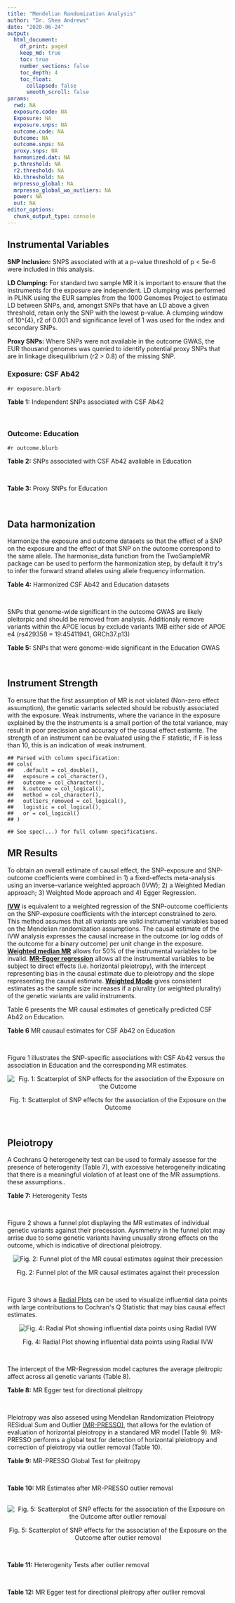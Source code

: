 ```yaml
---
title: "Mendelian Randomization Analysis"
author: "Dr. Shea Andrews"
date: "2020-06-24"
output:
  html_document:
    df_print: paged
    keep_md: true
    toc: true
    number_sections: false
    toc_depth: 4
    toc_float:
      collapsed: false
      smooth_scroll: false
params:
  rwd: NA
  exposure.code: NA
  Exposure: NA
  exposure.snps: NA
  outcome.code: NA
  Outcome: NA
  outcome.snps: NA
  proxy.snps: NA
  harmonized.dat: NA
  p.threshold: NA
  r2.threshold: NA
  kb.threshold: NA
  mrpresso_global: NA
  mrpresso_global_wo_outliers: NA
  power: NA
  out: NA
editor_options:
  chunk_output_type: console
---
```







## Instrumental Variables
**SNP Inclusion:** SNPS associated with at a p-value threshold of p < 5e-6 were included in this analysis.
<br>

**LD Clumping:** For standard two sample MR it is important to ensure that the instruments for the exposure are independent. LD clumping was performed in PLINK using the EUR samples from the 1000 Genomes Project to estimate LD between SNPs, and, amongst SNPs that have an LD above a given threshold, retain only the SNP with the lowest p-value. A clumping window of 10^{4}, r2 of 0.001 and significance level of 1 was used for the index and secondary SNPs.
<br>

**Proxy SNPs:** Where SNPs were not available in the outcome GWAS, the EUR thousand genomes was queried to identify potential proxy SNPs that are in linkage disequilibrium (r2 > 0.8) of the missing SNP.
<br>

### Exposure: CSF Ab42
`#r exposure.blurb`
<br>

**Table 1:** Independent SNPs associated with CSF Ab42
<div data-pagedtable="false">
  <script data-pagedtable-source type="application/json">
{"columns":[{"label":["SNP"],"name":[1],"type":["chr"],"align":["left"]},{"label":["CHROM"],"name":[2],"type":["dbl"],"align":["right"]},{"label":["POS"],"name":[3],"type":["dbl"],"align":["right"]},{"label":["REF"],"name":[4],"type":["chr"],"align":["left"]},{"label":["ALT"],"name":[5],"type":["chr"],"align":["left"]},{"label":["AF"],"name":[6],"type":["dbl"],"align":["right"]},{"label":["BETA"],"name":[7],"type":["dbl"],"align":["right"]},{"label":["SE"],"name":[8],"type":["dbl"],"align":["right"]},{"label":["Z"],"name":[9],"type":["dbl"],"align":["right"]},{"label":["P"],"name":[10],"type":["dbl"],"align":["right"]},{"label":["N"],"name":[11],"type":["dbl"],"align":["right"]},{"label":["TRAIT"],"name":[12],"type":["chr"],"align":["left"]}],"data":[{"1":"rs115141604","2":"3","3":"47251391","4":"A","5":"G","6":"0.0206672","7":"0.05535","8":"0.012030","9":"4.600998","10":"4.401e-06","11":"3146","12":"CSF_Ab42"},{"1":"rs62313278","2":"4","3":"61743347","4":"A","5":"G","6":"0.0746187","7":"0.03407","8":"0.007360","9":"4.629076","10":"3.825e-06","11":"3146","12":"CSF_Ab42"},{"1":"rs13115400","2":"4","3":"181885905","4":"G","5":"A","6":"0.3287940","7":"0.01924","8":"0.004122","9":"4.667637","10":"3.184e-06","11":"3146","12":"CSF_Ab42"},{"1":"rs12153566","2":"5","3":"26951397","4":"T","5":"A","6":"0.8418080","7":"0.02566","8":"0.005300","9":"4.841510","10":"1.351e-06","11":"3146","12":"CSF_Ab42"},{"1":"rs141162384","2":"5","3":"65091178","4":"G","5":"T","6":"0.0335875","7":"0.05123","8":"0.010240","9":"5.002930","10":"6.013e-07","11":"3146","12":"CSF_Ab42"},{"1":"rs316341","2":"6","3":"2838248","4":"G","5":"A","6":"0.7082420","7":"0.02460","8":"0.004352","9":"5.652570","10":"1.724e-08","11":"3146","12":"CSF_Ab42"},{"1":"rs17207326","2":"7","3":"37739901","4":"G","5":"A","6":"0.0884058","7":"0.03666","8":"0.008001","9":"4.581927","10":"4.825e-06","11":"3146","12":"CSF_Ab42"},{"1":"rs61957926","2":"13","3":"71694685","4":"T","5":"C","6":"0.5949710","7":"-0.01874","8":"0.004053","9":"-4.623740","10":"3.908e-06","11":"3146","12":"CSF_Ab42"},{"1":"rs76881547","2":"14","3":"96632992","4":"C","5":"T","6":"0.0718443","7":"-0.03289","8":"0.007169","9":"-4.587809","10":"4.647e-06","11":"3146","12":"CSF_Ab42"},{"1":"rs769449","2":"19","3":"45410002","4":"G","5":"A","6":"0.0998545","7":"-0.10060","8":"0.004723","9":"-21.300021","10":"4.775e-94","11":"3146","12":"CSF_Ab42"},{"1":"rs7247764","2":"19","3":"45675873","4":"T","5":"C","6":"0.2297890","7":"-0.02570","8":"0.005569","9":"-4.614832","10":"4.121e-06","11":"3146","12":"CSF_Ab42"},{"1":"rs2664588","2":"20","3":"46580634","4":"C","5":"T","6":"0.4395210","7":"0.01913","8":"0.004026","9":"4.751615","10":"2.105e-06","11":"3146","12":"CSF_Ab42"}],"options":{"columns":{"min":{},"max":[10]},"rows":{"min":[10],"max":[10]},"pages":{}}}
  </script>
</div>
<br>

### Outcome: Education
`#r outcome.blurb`
<br>

**Table 2:** SNPs associated with CSF Ab42 avaliable in Education
<div data-pagedtable="false">
  <script data-pagedtable-source type="application/json">
{"columns":[{"label":["SNP"],"name":[1],"type":["chr"],"align":["left"]},{"label":["CHROM"],"name":[2],"type":["dbl"],"align":["right"]},{"label":["POS"],"name":[3],"type":["dbl"],"align":["right"]},{"label":["REF"],"name":[4],"type":["chr"],"align":["left"]},{"label":["ALT"],"name":[5],"type":["chr"],"align":["left"]},{"label":["AF"],"name":[6],"type":["dbl"],"align":["right"]},{"label":["BETA"],"name":[7],"type":["dbl"],"align":["right"]},{"label":["SE"],"name":[8],"type":["dbl"],"align":["right"]},{"label":["Z"],"name":[9],"type":["dbl"],"align":["right"]},{"label":["P"],"name":[10],"type":["dbl"],"align":["right"]},{"label":["N"],"name":[11],"type":["dbl"],"align":["right"]},{"label":["TRAIT"],"name":[12],"type":["chr"],"align":["left"]}],"data":[{"1":"rs115141604","2":"3","3":"47251391","4":"A","5":"G","6":"0.0406","7":"-0.014360300","8":"0.003611474","9":"-3.97631000","10":"6.999426e-05","11":"1095415","12":"Education"},{"1":"rs62313278","2":"4","3":"61743347","4":"A","5":"G","6":"0.0793","7":"0.007197720","8":"0.002596987","9":"2.77157000","10":"5.578747e-03","11":"1130168","12":"Education"},{"1":"rs13115400","2":"4","3":"181885905","4":"G","5":"A","6":"0.3491","7":"-0.002482300","8":"0.001472072","9":"-1.68625675","10":"9.174636e-02","11":"1130186","12":"Education"},{"1":"rs12153566","2":"5","3":"26951397","4":"T","5":"A","6":"0.8093","7":"0.005742520","8":"0.002491096","9":"2.30521440","10":"2.115457e-02","11":"581075","12":"Education"},{"1":"rs141162384","2":"5","3":"65091178","4":"G","5":"T","6":"0.0407","7":"-0.000181936","8":"0.003554494","9":"-0.05118486","10":"9.591782e-01","11":"1128157","12":"Education"},{"1":"rs316341","2":"6","3":"2838248","4":"G","5":"A","6":"0.6991","7":"0.002860910","8":"0.002020250","9":"1.41611444","10":"1.567420e-01","11":"648189","12":"Education"},{"1":"rs17207326","2":"7","3":"37739901","4":"G","5":"A","6":"0.0814","7":"0.001967830","8":"0.002566202","9":"0.76682502","10":"4.431856e-01","11":"1130168","12":"Education"},{"1":"rs61957926","2":"13","3":"71694685","4":"T","5":"C","6":"0.5951","7":"-0.005257950","8":"0.001960811","9":"-2.68152000","10":"7.328899e-03","11":"600710","12":"Education"},{"1":"rs76881547","2":"14","3":"96632992","4":"C","5":"T","6":"0.0970","7":"-0.000230865","8":"0.002387865","9":"-0.09668251","10":"9.229785e-01","11":"1114282","12":"Education"},{"1":"rs769449","2":"19","3":"45410002","4":"G","5":"A","6":"0.1211","7":"0.003468670","8":"0.002161515","9":"1.60474013","10":"1.085510e-01","11":"1119115","12":"Education"},{"1":"rs7247764","2":"19","3":"45675873","4":"T","5":"C","6":"0.1774","7":"0.002329750","8":"0.001849425","9":"1.25972000","10":"2.077717e-01","11":"1114963","12":"Education"},{"1":"rs2664588","2":"20","3":"46580634","4":"C","5":"T","6":"0.4507","7":"0.001508460","8":"0.001409585","9":"1.07014271","10":"2.845551e-01","11":"1131337","12":"Education"}],"options":{"columns":{"min":{},"max":[10]},"rows":{"min":[10],"max":[10]},"pages":{}}}
  </script>
</div>
<br>

**Table 3:** Proxy SNPs for Education
<div data-pagedtable="false">
  <script data-pagedtable-source type="application/json">
{"columns":[{"label":["proxy.outcome"],"name":[1],"type":["lgl"],"align":["right"]},{"label":["target_snp"],"name":[2],"type":["lgl"],"align":["right"]},{"label":["proxy_snp"],"name":[3],"type":["lgl"],"align":["right"]},{"label":["ld.r2"],"name":[4],"type":["lgl"],"align":["right"]},{"label":["Dprime"],"name":[5],"type":["lgl"],"align":["right"]},{"label":["ref.proxy"],"name":[6],"type":["lgl"],"align":["right"]},{"label":["alt.proxy"],"name":[7],"type":["lgl"],"align":["right"]},{"label":["CHROM"],"name":[8],"type":["lgl"],"align":["right"]},{"label":["POS"],"name":[9],"type":["lgl"],"align":["right"]},{"label":["ALT.proxy"],"name":[10],"type":["lgl"],"align":["right"]},{"label":["REF.proxy"],"name":[11],"type":["lgl"],"align":["right"]},{"label":["AF"],"name":[12],"type":["lgl"],"align":["right"]},{"label":["BETA"],"name":[13],"type":["lgl"],"align":["right"]},{"label":["SE"],"name":[14],"type":["lgl"],"align":["right"]},{"label":["P"],"name":[15],"type":["lgl"],"align":["right"]},{"label":["N"],"name":[16],"type":["lgl"],"align":["right"]},{"label":["ref"],"name":[17],"type":["lgl"],"align":["right"]},{"label":["alt"],"name":[18],"type":["lgl"],"align":["right"]},{"label":["ALT"],"name":[19],"type":["lgl"],"align":["right"]},{"label":["REF"],"name":[20],"type":["lgl"],"align":["right"]},{"label":["PHASE"],"name":[21],"type":["lgl"],"align":["right"]}],"data":[{"1":"NA","2":"NA","3":"NA","4":"NA","5":"NA","6":"NA","7":"NA","8":"NA","9":"NA","10":"NA","11":"NA","12":"NA","13":"NA","14":"NA","15":"NA","16":"NA","17":"NA","18":"NA","19":"NA","20":"NA","21":"NA"}],"options":{"columns":{"min":{},"max":[10]},"rows":{"min":[10],"max":[10]},"pages":{}}}
  </script>
</div>
<br>

## Data harmonization
Harmonize the exposure and outcome datasets so that the effect of a SNP on the exposure and the effect of that SNP on the outcome correspond to the same allele. The harmonise_data function from the TwoSampleMR package can be used to perform the harmonization step, by default it try's to infer the forward strand alleles using allele frequency information.
<br>

**Table 4:** Harmonized CSF Ab42 and Education datasets
<div data-pagedtable="false">
  <script data-pagedtable-source type="application/json">
{"columns":[{"label":["SNP"],"name":[1],"type":["chr"],"align":["left"]},{"label":["effect_allele.exposure"],"name":[2],"type":["chr"],"align":["left"]},{"label":["other_allele.exposure"],"name":[3],"type":["chr"],"align":["left"]},{"label":["effect_allele.outcome"],"name":[4],"type":["chr"],"align":["left"]},{"label":["other_allele.outcome"],"name":[5],"type":["chr"],"align":["left"]},{"label":["beta.exposure"],"name":[6],"type":["dbl"],"align":["right"]},{"label":["beta.outcome"],"name":[7],"type":["dbl"],"align":["right"]},{"label":["eaf.exposure"],"name":[8],"type":["dbl"],"align":["right"]},{"label":["eaf.outcome"],"name":[9],"type":["dbl"],"align":["right"]},{"label":["remove"],"name":[10],"type":["lgl"],"align":["right"]},{"label":["palindromic"],"name":[11],"type":["lgl"],"align":["right"]},{"label":["ambiguous"],"name":[12],"type":["lgl"],"align":["right"]},{"label":["id.outcome"],"name":[13],"type":["chr"],"align":["left"]},{"label":["chr.outcome"],"name":[14],"type":["dbl"],"align":["right"]},{"label":["pos.outcome"],"name":[15],"type":["dbl"],"align":["right"]},{"label":["se.outcome"],"name":[16],"type":["dbl"],"align":["right"]},{"label":["z.outcome"],"name":[17],"type":["dbl"],"align":["right"]},{"label":["pval.outcome"],"name":[18],"type":["dbl"],"align":["right"]},{"label":["samplesize.outcome"],"name":[19],"type":["dbl"],"align":["right"]},{"label":["outcome"],"name":[20],"type":["chr"],"align":["left"]},{"label":["mr_keep.outcome"],"name":[21],"type":["lgl"],"align":["right"]},{"label":["pval_origin.outcome"],"name":[22],"type":["chr"],"align":["left"]},{"label":["chr.exposure"],"name":[23],"type":["dbl"],"align":["right"]},{"label":["pos.exposure"],"name":[24],"type":["dbl"],"align":["right"]},{"label":["se.exposure"],"name":[25],"type":["dbl"],"align":["right"]},{"label":["z.exposure"],"name":[26],"type":["dbl"],"align":["right"]},{"label":["pval.exposure"],"name":[27],"type":["dbl"],"align":["right"]},{"label":["samplesize.exposure"],"name":[28],"type":["dbl"],"align":["right"]},{"label":["exposure"],"name":[29],"type":["chr"],"align":["left"]},{"label":["mr_keep.exposure"],"name":[30],"type":["lgl"],"align":["right"]},{"label":["pval_origin.exposure"],"name":[31],"type":["chr"],"align":["left"]},{"label":["id.exposure"],"name":[32],"type":["chr"],"align":["left"]},{"label":["action"],"name":[33],"type":["dbl"],"align":["right"]},{"label":["mr_keep"],"name":[34],"type":["lgl"],"align":["right"]},{"label":["pleitropy_keep"],"name":[35],"type":["lgl"],"align":["right"]},{"label":["pt"],"name":[36],"type":["dbl"],"align":["right"]},{"label":["mrpresso_RSSobs"],"name":[37],"type":["dbl"],"align":["right"]},{"label":["mrpresso_pval"],"name":[38],"type":["chr"],"align":["left"]},{"label":["mrpresso_keep"],"name":[39],"type":["lgl"],"align":["right"]}],"data":[{"1":"rs115141604","2":"G","3":"A","4":"G","5":"A","6":"0.05535","7":"-0.014360300","8":"0.0206672","9":"0.0406","10":"FALSE","11":"FALSE","12":"FALSE","13":"o7h21i","14":"3","15":"47251391","16":"0.003611474","17":"-3.97631000","18":"6.999426e-05","19":"1095415","20":"Lee2018education23andMe","21":"TRUE","22":"reported","23":"3","24":"47251391","25":"0.012030","26":"4.600998","27":"4.401e-06","28":"3146","29":"Deming2017ab42","30":"TRUE","31":"reported","32":"MD6t1H","33":"2","34":"TRUE","35":"TRUE","36":"5e-06","37":"3.377372e-04","38":"<0.01","39":"FALSE"},{"1":"rs12153566","2":"A","3":"T","4":"A","5":"T","6":"0.02566","7":"0.005742520","8":"0.8418080","9":"0.8093","10":"FALSE","11":"TRUE","12":"FALSE","13":"o7h21i","14":"5","15":"26951397","16":"0.002491096","17":"2.30521440","18":"2.115457e-02","19":"581075","20":"Lee2018education23andMe","21":"TRUE","22":"reported","23":"5","24":"26951397","25":"0.005300","26":"4.841510","27":"1.351e-06","28":"3146","29":"Deming2017ab42","30":"TRUE","31":"reported","32":"MD6t1H","33":"2","34":"TRUE","35":"TRUE","36":"5e-06","37":"2.900056e-05","38":"0.29","39":"TRUE"},{"1":"rs13115400","2":"A","3":"G","4":"A","5":"G","6":"0.01924","7":"-0.002482300","8":"0.3287940","9":"0.3491","10":"FALSE","11":"FALSE","12":"FALSE","13":"o7h21i","14":"4","15":"181885905","16":"0.001472072","17":"-1.68625675","18":"9.174636e-02","19":"1130186","20":"Lee2018education23andMe","21":"TRUE","22":"reported","23":"4","24":"181885905","25":"0.004122","26":"4.667637","27":"3.184e-06","28":"3146","29":"Deming2017ab42","30":"TRUE","31":"reported","32":"MD6t1H","33":"2","34":"TRUE","35":"TRUE","36":"5e-06","37":"1.111606e-05","38":"0.3","39":"TRUE"},{"1":"rs141162384","2":"T","3":"G","4":"T","5":"G","6":"0.05123","7":"-0.000181936","8":"0.0335875","9":"0.0407","10":"FALSE","11":"FALSE","12":"FALSE","13":"o7h21i","14":"5","15":"65091178","16":"0.003554494","17":"-0.05118486","18":"9.591782e-01","19":"1128157","20":"Lee2018education23andMe","21":"TRUE","22":"reported","23":"5","24":"65091178","25":"0.010240","26":"5.002930","27":"6.013e-07","28":"3146","29":"Deming2017ab42","30":"TRUE","31":"reported","32":"MD6t1H","33":"2","34":"TRUE","35":"TRUE","36":"5e-06","37":"3.164477e-06","38":"1","39":"TRUE"},{"1":"rs17207326","2":"A","3":"G","4":"A","5":"G","6":"0.03666","7":"0.001967830","8":"0.0884058","9":"0.0814","10":"FALSE","11":"FALSE","12":"FALSE","13":"o7h21i","14":"7","15":"37739901","16":"0.002566202","17":"0.76682502","18":"4.431856e-01","19":"1130168","20":"Lee2018education23andMe","21":"TRUE","22":"reported","23":"7","24":"37739901","25":"0.008001","26":"4.581927","27":"4.825e-06","28":"3146","29":"Deming2017ab42","30":"TRUE","31":"reported","32":"MD6t1H","33":"2","34":"TRUE","35":"TRUE","36":"5e-06","37":"1.237874e-06","38":"1","39":"TRUE"},{"1":"rs2664588","2":"T","3":"C","4":"T","5":"C","6":"0.01913","7":"0.001508460","8":"0.4395210","9":"0.4507","10":"FALSE","11":"FALSE","12":"FALSE","13":"o7h21i","14":"20","15":"46580634","16":"0.001409585","17":"1.07014271","18":"2.845551e-01","19":"1131337","20":"Lee2018education23andMe","21":"TRUE","22":"reported","23":"20","24":"46580634","25":"0.004026","26":"4.751615","27":"2.105e-06","28":"3146","29":"Deming2017ab42","30":"TRUE","31":"reported","32":"MD6t1H","33":"2","34":"TRUE","35":"TRUE","36":"5e-06","37":"1.238254e-06","38":"1","39":"TRUE"},{"1":"rs316341","2":"A","3":"G","4":"A","5":"G","6":"0.02460","7":"0.002860910","8":"0.7082420","9":"0.6991","10":"FALSE","11":"FALSE","12":"FALSE","13":"o7h21i","14":"6","15":"2838248","16":"0.002020250","17":"1.41611444","18":"1.567420e-01","19":"648189","20":"Lee2018education23andMe","21":"TRUE","22":"reported","23":"6","24":"2838248","25":"0.004352","26":"5.652570","27":"1.724e-08","28":"3146","29":"Deming2017ab42","30":"TRUE","31":"reported","32":"MD6t1H","33":"2","34":"TRUE","35":"TRUE","36":"5e-06","37":"5.791969e-06","38":"1","39":"TRUE"},{"1":"rs61957926","2":"C","3":"T","4":"C","5":"T","6":"-0.01874","7":"-0.005257950","8":"0.5949710","9":"0.5951","10":"FALSE","11":"FALSE","12":"FALSE","13":"o7h21i","14":"13","15":"71694685","16":"0.001960811","17":"-2.68152000","18":"7.328899e-03","19":"600710","20":"Lee2018education23andMe","21":"TRUE","22":"reported","23":"13","24":"71694685","25":"0.004053","26":"-4.623740","27":"3.908e-06","28":"3146","29":"Deming2017ab42","30":"TRUE","31":"reported","32":"MD6t1H","33":"2","34":"TRUE","35":"TRUE","36":"5e-06","37":"2.521237e-05","38":"0.11","39":"TRUE"},{"1":"rs62313278","2":"G","3":"A","4":"G","5":"A","6":"0.03407","7":"0.007197720","8":"0.0746187","9":"0.0793","10":"FALSE","11":"FALSE","12":"FALSE","13":"o7h21i","14":"4","15":"61743347","16":"0.002596987","17":"2.77157000","18":"5.578747e-03","19":"1130168","20":"Lee2018education23andMe","21":"TRUE","22":"reported","23":"4","24":"61743347","25":"0.007360","26":"4.629076","27":"3.825e-06","28":"3146","29":"Deming2017ab42","30":"TRUE","31":"reported","32":"MD6t1H","33":"2","34":"TRUE","35":"TRUE","36":"5e-06","37":"4.875594e-05","38":"0.06","39":"TRUE"},{"1":"rs7247764","2":"C","3":"T","4":"C","5":"T","6":"-0.02570","7":"0.002329750","8":"0.2297890","9":"0.1774","10":"FALSE","11":"FALSE","12":"FALSE","13":"o7h21i","14":"19","15":"45675873","16":"0.001849425","17":"1.25972000","18":"2.077717e-01","19":"1114963","20":"Lee2018education23andMe","21":"TRUE","22":"reported","23":"19","24":"45675873","25":"0.005569","26":"-4.614832","27":"4.121e-06","28":"3146","29":"Deming2017ab42","30":"TRUE","31":"reported","32":"MD6t1H","33":"2","34":"TRUE","35":"FALSE","36":"5e-06","37":"NA","38":"NA","39":"NA"},{"1":"rs76881547","2":"T","3":"C","4":"T","5":"C","6":"-0.03289","7":"-0.000230865","8":"0.0718443","9":"0.0970","10":"FALSE","11":"FALSE","12":"FALSE","13":"o7h21i","14":"14","15":"96632992","16":"0.002387865","17":"-0.09668251","18":"9.229785e-01","19":"1114282","20":"Lee2018education23andMe","21":"TRUE","22":"reported","23":"14","24":"96632992","25":"0.007169","26":"-4.587809","27":"4.647e-06","28":"3146","29":"Deming2017ab42","30":"TRUE","31":"reported","32":"MD6t1H","33":"2","34":"TRUE","35":"TRUE","36":"5e-06","37":"5.438354e-07","38":"1","39":"TRUE"},{"1":"rs769449","2":"A","3":"G","4":"A","5":"G","6":"-0.10060","7":"0.003468670","8":"0.0998545","9":"0.1211","10":"FALSE","11":"FALSE","12":"FALSE","13":"o7h21i","14":"19","15":"45410002","16":"0.002161515","17":"1.60474013","18":"1.085510e-01","19":"1119115","20":"Lee2018education23andMe","21":"TRUE","22":"reported","23":"19","24":"45410002","25":"0.004723","26":"-21.300021","27":"4.775e-94","28":"3146","29":"Deming2017ab42","30":"TRUE","31":"reported","32":"MD6t1H","33":"2","34":"TRUE","35":"FALSE","36":"5e-06","37":"NA","38":"NA","39":"NA"}],"options":{"columns":{"min":{},"max":[10]},"rows":{"min":[10],"max":[10]},"pages":{}}}
  </script>
</div>
<br>

SNPs that genome-wide significant in the outcome GWAS are likely pleitorpic and should be removed from analysis. Additionaly remove variants within the APOE locus by exclude variants 1MB either side of APOE e4 (rs429358 = 19:45411941, GRCh37.p13)
<br>


**Table 5:** SNPs that were genome-wide significant in the Education GWAS
<div data-pagedtable="false">
  <script data-pagedtable-source type="application/json">
{"columns":[{"label":["SNP"],"name":[1],"type":["chr"],"align":["left"]},{"label":["chr.outcome"],"name":[2],"type":["dbl"],"align":["right"]},{"label":["pos.outcome"],"name":[3],"type":["dbl"],"align":["right"]},{"label":["pval.exposure"],"name":[4],"type":["dbl"],"align":["right"]},{"label":["pval.outcome"],"name":[5],"type":["dbl"],"align":["right"]}],"data":[{"1":"rs7247764","2":"19","3":"45675873","4":"4.121e-06","5":"0.2077717"},{"1":"rs769449","2":"19","3":"45410002","4":"4.775e-94","5":"0.1085510"}],"options":{"columns":{"min":{},"max":[10]},"rows":{"min":[10],"max":[10]},"pages":{}}}
  </script>
</div>
<br>


## Instrument Strength
To ensure that the first assumption of MR is not violated (Non-zero effect assumption), the genetic variants selected should be robustly associated with the exposure. Weak instruments, where the variance in the exposure explained by the the instruments is a small portion of the total variance, may result in poor precission and accuracy of the causal effect estiamte. The strength of an instrument can be evaluated using the F statistic, if F is less than 10, this is an indication of weak instrument.


```
## Parsed with column specification:
## cols(
##   .default = col_double(),
##   exposure = col_character(),
##   outcome = col_character(),
##   k.outcome = col_logical(),
##   method = col_character(),
##   outliers_removed = col_logical(),
##   logistic = col_logical(),
##   or = col_logical()
## )
```

```
## See spec(...) for full column specifications.
```

<div data-pagedtable="false">
  <script data-pagedtable-source type="application/json">
{"columns":[{"label":["outliers_removed"],"name":[1],"type":["lgl"],"align":["right"]},{"label":["pve.exposure"],"name":[2],"type":["dbl"],"align":["right"]},{"label":["F"],"name":[3],"type":["dbl"],"align":["right"]},{"label":["Alpha"],"name":[4],"type":["dbl"],"align":["right"]},{"label":["NCP"],"name":[5],"type":["dbl"],"align":["right"]},{"label":["Power"],"name":[6],"type":["dbl"],"align":["right"]}],"data":[{"1":"FALSE","2":"0.0715741","3":"24.16831","4":"0.05","5":"1.406882","6":"0.2203391"},{"1":"TRUE","2":"0.0649548","3":"24.20539","4":"0.05","5":"8.674039","6":"0.8377396"}],"options":{"columns":{"min":{},"max":[10]},"rows":{"min":[10],"max":[10]},"pages":{}}}
  </script>
</div>

##  MR Results
To obtain an overall estimate of causal effect, the SNP-exposure and SNP-outcome coefficients were combined in 1) a fixed-effects meta-analysis using an inverse-variance weighted approach (IVW); 2) a Weighted Median approach; 3) Weighted Mode approach and 4) Egger Regression.


[**IVW**](https://doi.org/10.1002/gepi.21758) is equivalent to a weighted regression of the SNP-outcome coefficients on the SNP-exposure coefficients with the intercept constrained to zero. This method assumes that all variants are valid instrumental variables based on the Mendelian randomization assumptions. The causal estimate of the IVW analysis expresses the causal increase in the outcome (or log odds of the outcome for a binary outcome) per unit change in the exposure. [**Weighted median MR**](https://doi.org/10.1002/gepi.21965) allows for 50% of the instrumental variables to be invalid. [**MR-Egger regression**](https://doi.org/10.1093/ije/dyw220) allows all the instrumental variables to be subject to direct effects (i.e. horizontal pleiotropy), with the intercept representing bias in the causal estimate due to pleiotropy and the slope representing the causal estimate. [**Weighted Mode**](https://doi.org/10.1093/ije/dyx102) gives consistent estimates as the sample size increases if a plurality (or weighted plurality) of the genetic variants are valid instruments.
<br>



Table 6 presents the MR causal estimates of genetically predicted CSF Ab42 on Education.
<br>

**Table 6** MR causaul estimates for CSF Ab42 on Education
<div data-pagedtable="false">
  <script data-pagedtable-source type="application/json">
{"columns":[{"label":["id.exposure"],"name":[1],"type":["chr"],"align":["left"]},{"label":["id.outcome"],"name":[2],"type":["chr"],"align":["left"]},{"label":["outcome"],"name":[3],"type":["fctr"],"align":["left"]},{"label":["exposure"],"name":[4],"type":["fctr"],"align":["left"]},{"label":["method"],"name":[5],"type":["fctr"],"align":["left"]},{"label":["nsnp"],"name":[6],"type":["int"],"align":["right"]},{"label":["b"],"name":[7],"type":["dbl"],"align":["right"]},{"label":["se"],"name":[8],"type":["dbl"],"align":["right"]},{"label":["pval"],"name":[9],"type":["dbl"],"align":["right"]}],"data":[{"1":"MD6t1H","2":"o7h21i","3":"Lee2018education23andMe","4":"Deming2017ab42","5":"Inverse variance weighted (fixed effects)","6":"10","7":"0.02695238","8":"0.02418783","9":"0.2651527"},{"1":"MD6t1H","2":"o7h21i","3":"Lee2018education23andMe","4":"Deming2017ab42","5":"Weighted median","6":"10","7":"0.04327294","8":"0.03885079","9":"0.2653548"},{"1":"MD6t1H","2":"o7h21i","3":"Lee2018education23andMe","4":"Deming2017ab42","5":"Weighted mode","6":"10","7":"0.04763888","8":"0.05105328","9":"0.3751132"},{"1":"MD6t1H","2":"o7h21i","3":"Lee2018education23andMe","4":"Deming2017ab42","5":"MR Egger","6":"10","7":"-0.13553769","8":"0.14416388","9":"0.3746498"}],"options":{"columns":{"min":{},"max":[10]},"rows":{"min":[10],"max":[10]},"pages":{}}}
  </script>
</div>
<br>

Figure 1 illustrates the SNP-specific associations with CSF Ab42 versus the association in Education and the corresponding MR estimates.
<br>

<div class="figure" style="text-align: center">
<img src="/sc/arion/projects/LOAD/shea/Projects/MR_ADPhenome/results/MR_ADbidir/Deming2017ab42/Lee2018education23andMe/Deming2017ab42_5e-6_Lee2018education23andMe_MR_Analaysis_files/figure-html/scatter_plot-1.png" alt="Fig. 1: Scatterplot of SNP effects for the association of the Exposure on the Outcome"  />
<p class="caption">Fig. 1: Scatterplot of SNP effects for the association of the Exposure on the Outcome</p>
</div>
<br>


## Pleiotropy
A Cochrans Q heterogeneity test can be used to formaly assesse for the presence of heterogenity (Table 7), with excessive heterogeneity indicating that there is a meaningful violation of at least one of the MR assumptions.
these assumptions..
<br>

**Table 7:** Heterogenity Tests
<div data-pagedtable="false">
  <script data-pagedtable-source type="application/json">
{"columns":[{"label":["id.exposure"],"name":[1],"type":["chr"],"align":["left"]},{"label":["id.outcome"],"name":[2],"type":["chr"],"align":["left"]},{"label":["outcome"],"name":[3],"type":["fctr"],"align":["left"]},{"label":["exposure"],"name":[4],"type":["fctr"],"align":["left"]},{"label":["method"],"name":[5],"type":["fctr"],"align":["left"]},{"label":["Q"],"name":[6],"type":["dbl"],"align":["right"]},{"label":["Q_df"],"name":[7],"type":["dbl"],"align":["right"]},{"label":["Q_pval"],"name":[8],"type":["dbl"],"align":["right"]}],"data":[{"1":"MD6t1H","2":"o7h21i","3":"Lee2018education23andMe","4":"Deming2017ab42","5":"MR Egger","6":"35.00900","7":"8","8":"2.663779e-05"},{"1":"MD6t1H","2":"o7h21i","3":"Lee2018education23andMe","4":"Deming2017ab42","5":"Inverse variance weighted","6":"41.34951","7":"9","8":"4.319956e-06"}],"options":{"columns":{"min":{},"max":[10]},"rows":{"min":[10],"max":[10]},"pages":{}}}
  </script>
</div>
<br>

Figure 2 shows a funnel plot displaying the MR estimates of individual genetic variants against their precession. Aysmmetry in the funnel plot may arrise due to some genetic variants having unusally strong effects on the outcome, which is indicative of directional pleiotropy.
<br>

<div class="figure" style="text-align: center">
<img src="/sc/arion/projects/LOAD/shea/Projects/MR_ADPhenome/results/MR_ADbidir/Deming2017ab42/Lee2018education23andMe/Deming2017ab42_5e-6_Lee2018education23andMe_MR_Analaysis_files/figure-html/funnel_plot-1.png" alt="Fig. 2: Funnel plot of the MR causal estimates against their precession"  />
<p class="caption">Fig. 2: Funnel plot of the MR causal estimates against their precession</p>
</div>
<br>

Figure 3 shows a [Radial Plots](https://github.com/WSpiller/RadialMR) can be used to visualize influential data points with large contributions to Cochran's Q Statistic that may bias causal effect estimates.



<div class="figure" style="text-align: center">
<img src="/sc/arion/projects/LOAD/shea/Projects/MR_ADPhenome/results/MR_ADbidir/Deming2017ab42/Lee2018education23andMe/Deming2017ab42_5e-6_Lee2018education23andMe_MR_Analaysis_files/figure-html/Radial_Plot-1.png" alt="Fig. 4: Radial Plot showing influential data points using Radial IVW"  />
<p class="caption">Fig. 4: Radial Plot showing influential data points using Radial IVW</p>
</div>
<br>

The intercept of the MR-Regression model captures the average pleitropic affect across all genetic variants (Table 8).
<br>

**Table 8:** MR Egger test for directional pleitropy
<div data-pagedtable="false">
  <script data-pagedtable-source type="application/json">
{"columns":[{"label":["id.exposure"],"name":[1],"type":["chr"],"align":["left"]},{"label":["id.outcome"],"name":[2],"type":["chr"],"align":["left"]},{"label":["outcome"],"name":[3],"type":["fctr"],"align":["left"]},{"label":["exposure"],"name":[4],"type":["fctr"],"align":["left"]},{"label":["egger_intercept"],"name":[5],"type":["dbl"],"align":["right"]},{"label":["se"],"name":[6],"type":["dbl"],"align":["right"]},{"label":["pval"],"name":[7],"type":["dbl"],"align":["right"]}],"data":[{"1":"MD6t1H","2":"o7h21i","3":"Lee2018education23andMe","4":"Deming2017ab42","5":"0.004769782","6":"0.003962609","7":"0.2631122"}],"options":{"columns":{"min":{},"max":[10]},"rows":{"min":[10],"max":[10]},"pages":{}}}
  </script>
</div>
<br>

Pleiotropy was also assesed using Mendelian Randomization Pleiotropy RESidual Sum and Outlier [(MR-PRESSO)](https://doi.org/10.1038/s41588-018-0099-7), that allows for the evlation of evaluation of horizontal pleiotropy in a standared MR model (Table 9). MR-PRESSO performs a global test for detection of horizontal pleiotropy and correction of pleiotropy via outlier removal (Table 10).
<br>

**Table 9:** MR-PRESSO Global Test for pleitropy
<div data-pagedtable="false">
  <script data-pagedtable-source type="application/json">
{"columns":[{"label":["id.exposure"],"name":[1],"type":["chr"],"align":["left"]},{"label":["id.outcome"],"name":[2],"type":["chr"],"align":["left"]},{"label":["outcome"],"name":[3],"type":["chr"],"align":["left"]},{"label":["exposure"],"name":[4],"type":["chr"],"align":["left"]},{"label":["pt"],"name":[5],"type":["dbl"],"align":["right"]},{"label":["outliers_removed"],"name":[6],"type":["lgl"],"align":["right"]},{"label":["n_outliers"],"name":[7],"type":["dbl"],"align":["right"]},{"label":["RSSobs"],"name":[8],"type":["dbl"],"align":["right"]},{"label":["pval"],"name":[9],"type":["chr"],"align":["left"]}],"data":[{"1":"MD6t1H","2":"o7h21i","3":"Lee2018education23andMe","4":"Deming2017ab42","5":"5e-06","6":"FALSE","7":"1","8":"52.06051","9":"<0.001"}],"options":{"columns":{"min":{},"max":[10]},"rows":{"min":[10],"max":[10]},"pages":{}}}
  </script>
</div>
<br>


**Table 10:** MR Estimates after MR-PRESSO outlier removal
<div data-pagedtable="false">
  <script data-pagedtable-source type="application/json">
{"columns":[{"label":["id.exposure"],"name":[1],"type":["chr"],"align":["left"]},{"label":["id.outcome"],"name":[2],"type":["chr"],"align":["left"]},{"label":["outcome"],"name":[3],"type":["fctr"],"align":["left"]},{"label":["exposure"],"name":[4],"type":["fctr"],"align":["left"]},{"label":["method"],"name":[5],"type":["fctr"],"align":["left"]},{"label":["nsnp"],"name":[6],"type":["int"],"align":["right"]},{"label":["b"],"name":[7],"type":["dbl"],"align":["right"]},{"label":["se"],"name":[8],"type":["dbl"],"align":["right"]},{"label":["pval"],"name":[9],"type":["dbl"],"align":["right"]}],"data":[{"1":"MD6t1H","2":"o7h21i","3":"Lee2018education23andMe","4":"Deming2017ab42","5":"Inverse variance weighted (fixed effects)","6":"9","7":"0.07258044","8":"0.02604343","9":"0.005321481"},{"1":"MD6t1H","2":"o7h21i","3":"Lee2018education23andMe","4":"Deming2017ab42","5":"Weighted median","6":"9","7":"0.05690404","8":"0.03968077","9":"0.151559131"},{"1":"MD6t1H","2":"o7h21i","3":"Lee2018education23andMe","4":"Deming2017ab42","5":"Weighted mode","6":"9","7":"0.04392469","8":"0.05116648","9":"0.415613706"},{"1":"MD6t1H","2":"o7h21i","3":"Lee2018education23andMe","4":"Deming2017ab42","5":"MR Egger","6":"9","7":"0.05830221","8":"0.13869172","9":"0.686817016"}],"options":{"columns":{"min":{},"max":[10]},"rows":{"min":[10],"max":[10]},"pages":{}}}
  </script>
</div>
<br>

<div class="figure" style="text-align: center">
<img src="/sc/arion/projects/LOAD/shea/Projects/MR_ADPhenome/results/MR_ADbidir/Deming2017ab42/Lee2018education23andMe/Deming2017ab42_5e-6_Lee2018education23andMe_MR_Analaysis_files/figure-html/scatter_plot_outlier-1.png" alt="Fig. 5: Scatterplot of SNP effects for the association of the Exposure on the Outcome after outlier removal"  />
<p class="caption">Fig. 5: Scatterplot of SNP effects for the association of the Exposure on the Outcome after outlier removal</p>
</div>
<br>

**Table 11:** Heterogenity Tests after outlier removal
<div data-pagedtable="false">
  <script data-pagedtable-source type="application/json">
{"columns":[{"label":["id.exposure"],"name":[1],"type":["chr"],"align":["left"]},{"label":["id.outcome"],"name":[2],"type":["chr"],"align":["left"]},{"label":["outcome"],"name":[3],"type":["fctr"],"align":["left"]},{"label":["exposure"],"name":[4],"type":["fctr"],"align":["left"]},{"label":["method"],"name":[5],"type":["fctr"],"align":["left"]},{"label":["Q"],"name":[6],"type":["dbl"],"align":["right"]},{"label":["Q_df"],"name":[7],"type":["dbl"],"align":["right"]},{"label":["Q_pval"],"name":[8],"type":["dbl"],"align":["right"]}],"data":[{"1":"MD6t1H","2":"o7h21i","3":"Lee2018education23andMe","4":"Deming2017ab42","5":"MR Egger","6":"18.98162","7":"7","8":"0.008245127"},{"1":"MD6t1H","2":"o7h21i","3":"Lee2018education23andMe","4":"Deming2017ab42","5":"Inverse variance weighted","6":"19.01339","7":"8","8":"0.014788180"}],"options":{"columns":{"min":{},"max":[10]},"rows":{"min":[10],"max":[10]},"pages":{}}}
  </script>
</div>
<br>

**Table 12:** MR Egger test for directional pleitropy after outlier removal
<div data-pagedtable="false">
  <script data-pagedtable-source type="application/json">
{"columns":[{"label":["id.exposure"],"name":[1],"type":["chr"],"align":["left"]},{"label":["id.outcome"],"name":[2],"type":["chr"],"align":["left"]},{"label":["outcome"],"name":[3],"type":["fctr"],"align":["left"]},{"label":["exposure"],"name":[4],"type":["fctr"],"align":["left"]},{"label":["egger_intercept"],"name":[5],"type":["dbl"],"align":["right"]},{"label":["se"],"name":[6],"type":["dbl"],"align":["right"]},{"label":["pval"],"name":[7],"type":["dbl"],"align":["right"]}],"data":[{"1":"MD6t1H","2":"o7h21i","3":"Lee2018education23andMe","4":"Deming2017ab42","5":"0.0003899494","6":"0.003602143","7":"0.9168312"}],"options":{"columns":{"min":{},"max":[10]},"rows":{"min":[10],"max":[10]},"pages":{}}}
  </script>
</div>
<br>
